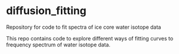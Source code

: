 # diffusion_fitting
Repository for code to fit spectra of ice core water isotope data

This repo contains code to explore different ways of fitting curves to frequency spectrum of water isotope data.
